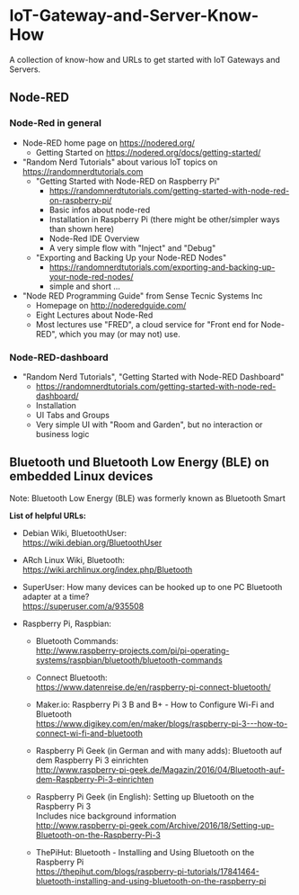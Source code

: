# IoT-Gateway-and-Server-Know-How
A collection of know-how and URLs to get started with IoT Gateways and Servers.

## Node-RED

### Node-Red in general

* Node-RED home page on https://nodered.org/
  * Getting Started on https://nodered.org/docs/getting-started/
* "Random Nerd Tutorials" about various IoT topics on https://randomnerdtutorials.com
  * "Getting Started with Node-RED on Raspberry Pi"
    * https://randomnerdtutorials.com/getting-started-with-node-red-on-raspberry-pi/
    * Basic infos about node-red
    * Installation in Raspberry Pi (there might be other/simpler ways than shown here)
    * Node-Red IDE Overview
    * A very simple flow with "Inject" and "Debug"
  * "Exporting and Backing Up your Node-RED Nodes"
    * https://randomnerdtutorials.com/exporting-and-backing-up-your-node-red-nodes/
    * simple and short ...
* "Node RED Programming Guide" from Sense Tecnic Systems Inc
  * Homepage on http://noderedguide.com/
  * Eight Lectures about Node-Red
  * Most lectures use "FRED", a cloud service for "Front end for Node-RED", which you may (or may not) use.

### Node-RED-dashboard

* "Random Nerd Tutorials", "Getting Started with Node-RED Dashboard"
    * https://randomnerdtutorials.com/getting-started-with-node-red-dashboard/
    * Installation
    * UI Tabs and Groups
    * Very simple UI with "Room and Garden", but no interaction or business logic

 
## Bluetooth und Bluetooth Low Energy (BLE) on embedded Linux devices

Note: Bluetooth Low Energy (BLE) was formerly known as Bluetooth Smart

**List of helpful URLs:**

* Debian Wiki, BluetoothUser:<br>
  https://wiki.debian.org/BluetoothUser
  
* ARch Linux Wiki, Bluetooth:<br> 
  https://wiki.archlinux.org/index.php/Bluetooth
  
* SuperUser: How many devices can be hooked up to one PC Bluetooth adapter at a time?<br>
  https://superuser.com/a/935508

* Raspberry Pi, Raspbian:
  * Bluetooth Commands:<br>
    http://www.raspberry-projects.com/pi/pi-operating-systems/raspbian/bluetooth/bluetooth-commands
    
  * Connect Bluetooth:<br>
    https://www.datenreise.de/en/raspberry-pi-connect-bluetooth/
  
  * Maker.io: Raspberry Pi 3 B and B+ - How to Configure Wi-Fi and Bluetooth<br>
    https://www.digikey.com/en/maker/blogs/raspberry-pi-3---how-to-connect-wi-fi-and-bluetooth
    
  * Raspberry Pi Geek (in German and with many adds): Bluetooth auf dem Raspberry Pi 3 einrichten <br>
    http://www.raspberry-pi-geek.de/Magazin/2016/04/Bluetooth-auf-dem-Raspberry-Pi-3-einrichten
  
  * Raspberry Pi Geek (in English): Setting up Bluetooth on the Raspberry Pi 3<br>
    Includes nice background information<br>
    http://www.raspberry-pi-geek.com/Archive/2016/18/Setting-up-Bluetooth-on-the-Raspberry-Pi-3
    
  * ThePiHut: Bluetooth - Installing and Using Bluetooth on the Raspberry Pi<br>
    https://thepihut.com/blogs/raspberry-pi-tutorials/17841464-bluetooth-installing-and-using-bluetooth-on-the-raspberry-pi

